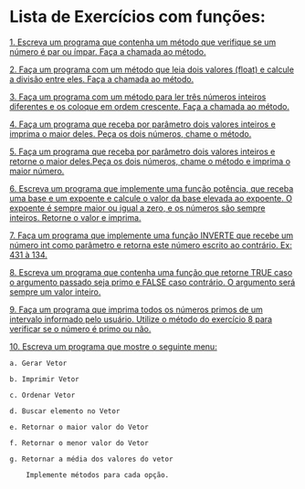 # Lista de Exercícios com funções:

[1. Escreva um programa que contenha um método que verifique se um número é par ou ímpar. Faça a chamada ao método.](Ex_001.py)


[2. Faça um programa com um método que leia dois valores (float) e calcule a divisão entre eles. Faça a chamada ao método.](Ex_002.py)


[3. Faça um programa com um método para ler três números inteiros diferentes e os coloque em ordem crescente. Faça a chamada ao método.](Ex_003.py)


[4. Faça um programa que receba por parâmetro dois valores inteiros e imprima o maior deles. Peça os dois números, chame o método.](Ex_004.py)


[5. Faça um programa que receba por parâmetro dois valores inteiros e retorne o maior deles.Peça os dois números, chame o método e imprima o maior número.](Ex_005.py)


[6. Escreva um programa que implemente uma função potência, que receba uma base e um expoente e calcule o valor da base elevada ao expoente. O expoente é sempre maior ou igual a zero, e os números são sempre inteiros.
Retorne o valor e imprima.](Ex_006.py)


[7. Faça um programa que implemente uma função INVERTE que recebe um número int como parâmetro e retorna este número escrito ao contrário. Ex: 431 à 134.](Ex_007.py)


[8. Escreva um programa que contenha uma função que retorne TRUE caso o argumento passado seja primo e FALSE caso contrário. O argumento será sempre um valor inteiro.](Ex_008.py)


[9. Faça um programa que imprima todos os números primos de um intervalo informado pelo usuário. Utilize o método do exercício 8 para verificar se o número é primo ou não.](Ex_009.py)


[10. Escreva um programa que mostre o seguinte menu:](Ex_010.py)

    a. Gerar Vetor

    b. Imprimir Vetor

    c. Ordenar Vetor

    d. Buscar elemento no Vetor

    e. Retornar o maior valor do Vetor

    f. Retornar o menor valor do Vetor

    g. Retornar a média dos valores do vetor

        Implemente métodos para cada opção.
